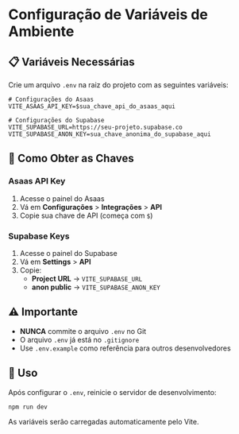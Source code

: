 # Configuração de Variáveis de Ambiente

## 📋 Variáveis Necessárias

Crie um arquivo `.env` na raiz do projeto com as seguintes variáveis:

```env
# Configurações do Asaas
VITE_ASAAS_API_KEY=$sua_chave_api_do_asaas_aqui

# Configurações do Supabase
VITE_SUPABASE_URL=https://seu-projeto.supabase.co
VITE_SUPABASE_ANON_KEY=sua_chave_anonima_do_supabase_aqui
```

## 🔑 Como Obter as Chaves

### Asaas API Key
1. Acesse o painel do Asaas
2. Vá em **Configurações** > **Integrações** > **API**
3. Copie sua chave de API (começa com `$`)

### Supabase Keys
1. Acesse o painel do Supabase
2. Vá em **Settings** > **API**
3. Copie:
   - **Project URL** → `VITE_SUPABASE_URL`
   - **anon public** → `VITE_SUPABASE_ANON_KEY`

## ⚠️ Importante

- **NUNCA** commite o arquivo `.env` no Git
- O arquivo `.env` já está no `.gitignore`
- Use `.env.example` como referência para outros desenvolvedores

## 🚀 Uso

Após configurar o `.env`, reinicie o servidor de desenvolvimento:

```bash
npm run dev
```

As variáveis serão carregadas automaticamente pelo Vite.
